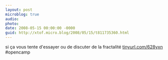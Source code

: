 ```yaml
---
layout: post
microblog: true
audio: 
photo: 
date: 2008-05-15 00:00:00 -0000
guid: http://xtof.micro.blog/2008/05/15/t811735360.html
---
```

si ça vous tente d'essayer ou de discuter de la fractalité [tinyurl.com/628yxn](http://tinyurl.com/628yxn) #opencamp
